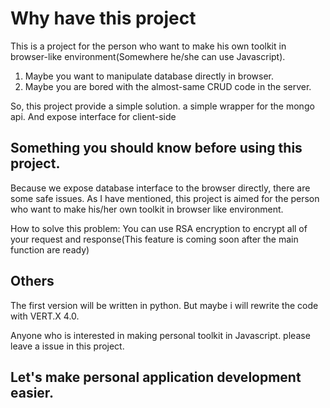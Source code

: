 # Why have this project
This is a project for the person who want to make his own toolkit in browser-like environment(Somewhere he/she can use Javascript).

1. Maybe you want to manipulate database directly in browser.
2. Maybe you are bored with the almost-same CRUD code in the server.

So, this project provide a simple solution. a simple wrapper for the mongo api.
And expose interface for client-side

## Something you should know before using this project.
Because we expose database interface to the browser directly, there are some safe issues.
As I have mentioned, this project is aimed for the person who want to make his/her own toolkit in browser like environment.

How to solve this problem:
You can use RSA encryption to encrypt all of your request and response(This feature is coming soon after the main function are ready)

## Others
The first version will be written in python.
But maybe i will rewrite the code with VERT.X 4.0.

Anyone who is interested in making personal toolkit in Javascript. please leave a issue in this project.

## Let's make personal application development easier.
